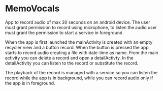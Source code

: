 # MemoVocals
 App to record audio of max 30 seconds on an android device. The user must grant permission to record using microphone, to listen the audio user must grant the permission to start a service in foreground.
 
 When the app is first launched the mainActivity is created with an empty recycler view and a button record. When the button is pressed the app starts to   record audio creating a file with date-time as name.
 From the main activity you can delete a record and open a detailActivty.
 In the detailActivity you can listen to the record or substitute the record.
 
 The playback of the record is managed with a service so you can listen the record while the app is in background, while you can record audio only if the app is in foreground.
